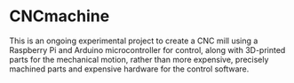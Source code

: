 # CNCmachine

This is an ongoing experimental project to create a CNC mill using a Raspberry Pi and Arduino microcontroller for control, 
along with 3D-printed parts for the mechanical motion, rather than more expensive, precisely machined parts and expensive hardware for the control software.
